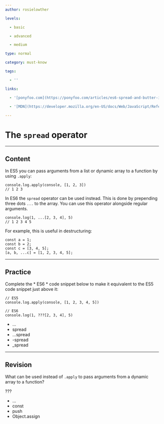 ```yaml
---
author: rosielowther

levels:

  - basic

  - advanced

  - medium

type: normal

category: must-know

tags:

  - ''

links:

  - '[ponyfoo.com](https://ponyfoo.com/articles/es6-spread-and-butter-in-depth){website}'
  
  - '[MDN](https://developer.mozilla.org/en-US/docs/Web/JavaScript/Reference/Operators/Destructuring_assignment#Array_destructuring){website}'

---
```

# The `spread` operator

---
## Content

In ES5 you can pass arguments from a list or dynamic array to a function by using `.apply`:
```
console.log.apply(console, [1, 2, 3])
// 1 2 3
```
In ES6 the `spread` operator can be used instead. This is done by prepending three dots `...` to the array. You can use this operator alongside regular arguments.
```
console.log(1, ...[2, 3, 4], 5)
// 1 2 3 4 5
```
For example, this is useful in destructuring:
```
const a = 1;
const b = 2;
const c = [3, 4, 5];
[a, b, ...c] = [1, 2, 3, 4, 5];
```

---
## Practice

Complete the * ES6 * code snippet below to make it equivalent to the ES5 code snippet just above it:

```
// ES5
console.log.apply(console, [1, 2, 3, 4, 5])

// ES6
console.log(1, ???[2, 3, 4], 5)
```

*  ...
*  spread
*  ...spread
*  -spread
*  _spread

---
## Revision

What can be used instead of `.apply` to pass arguments from a dynamic array to a function?

???

* ...
* const
* push
* Object.assign
 
